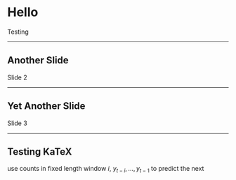 # Hello

Testing

---

## Another Slide

Slide 2

---

## Yet Another Slide

Slide 3

---

## Testing KaTeX

use counts in fixed length window $i$, $y_{t-i}, \dots, y_{t-1}$ to predict the next